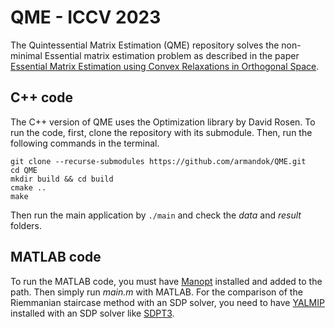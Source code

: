 # QME - ICCV 2023
The Quintessential Matrix Estimation (QME) repository solves the non-minimal Essential matrix estimation problem as described in the paper [Essential Matrix Estimation using Convex Relaxations in Orthogonal Space](https://openaccess.thecvf.com/content/ICCV2023/html/Karimian_Essential_Matrix_Estimation_using_Convex_Relaxations_in_Orthogonal_Space_ICCV_2023_paper.html).

## C++ code
The C++ version of QME uses the Optimization library by David Rosen.
To run the code, first, clone the repository with its submodule. Then, run the following commands in the terminal.
```
git clone --recurse-submodules https://github.com/armandok/QME.git
cd QME
mkdir build && cd build
cmake ..
make
```

Then run the main application by ``` ./main ``` and check the *data* and *result* folders.

## MATLAB code
To run the MATLAB code, you must have [Manopt](https://www.manopt.org/) installed and added to the path. Then simply run *main.m* with MATLAB.
For the comparison of the Riemmanian staircase method with an SDP solver, you need to have [YALMIP](https://yalmip.github.io/) installed with an SDP solver like [SDPT3](https://www.math.cmu.edu/~reha/sdpt3.html).
